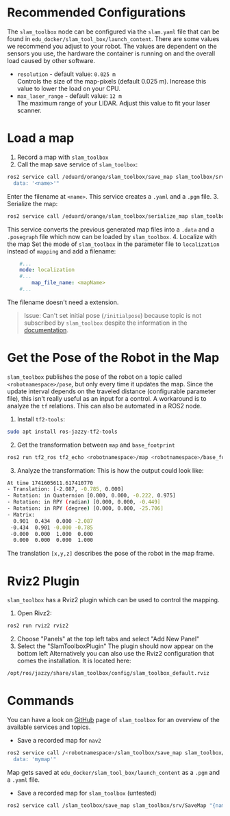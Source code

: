 # Recommended Configurations
The `slam_toolbox` node can be configured via the `slam.yaml` file that can be found in `edu_docker/slam_tool_box/launch_content`. There are some values we recommend you adjust to your robot. The values are dependent on the sensors you use, the hardware the container is running on and the overall load caused by other software.
- `resolution` - default value: `0.025 m` <br> 
Controls the size of the map-pixels (default 0.025 m). Increase this value to lower the load on your CPU.
- `max_laser_range` - default value: `12 m` <br>
The maximum range of your LIDAR. Adjust this value to fit your laser scanner.

# Load a map
1. Record a map with `slam_toolbox`
2. Call the map save service of `slam_toolbox`:
```bash
ros2 service call /eduard/orange/slam_toolbox/save_map slam_toolbox/srv/SaveMap "name:
  data: '<name>'"
```
Enter the filename at `<name>`. This service creates a `.yaml` and a `.pgm` file. 
3. Serialize the map:
```bash
ros2 service call /eduard/orange/slam_toolbox/serialize_map slam_toolbox/srv/SerializePoseGraph "filename: ''"
```
This service converts the previous generated map files into a `.data` and a `.posegraph` file which now can be loaded by `slam_toolbox`.
4. Localize with the map
Set the mode of `slam_toolbox` in the parameter file to `localization` instead of `mapping` and add a filename:
```yaml
    #...
    mode: localization
    #...
        map_file_name: <mapName>
    #...
```
The filename doesn't need a extension.

>Issue: Can't set initial pose (`/initialpose`) because topic is not subscribed by `slam_toolbox` despite the information in the [documentation](https://github.com/SteveMacenski/slam_toolbox/tree/ros2?tab=readme-ov-file#localization).

# Get the Pose of the Robot in the Map
`slam_toolbox` publishes the pose of the robot on a topic called `<robotnamespace>/pose`, but only every time it updates the map. Since the update interval depends on the traveled distance (configurable parameter file), this isn't really useful as an input for a control.
A workaround is to analyze the `tf` relations. This can also be automated in a ROS2 node.
1. Install `tf2-tools`:
```bash
sudo apt install ros-jazzy-tf2-tools
```
2. Get the transformation between `map` and `base_footprint`
```bash
ros2 run tf2_ros tf2_echo <robotnamespace>/map <robotnamespace>/base_footprint
```
3. Analyze the transformation:
This is how the output could look like:
```bash
At time 1741605611.617410770
- Translation: [-2.087, -0.785, 0.000]
- Rotation: in Quaternion [0.000, 0.000, -0.222, 0.975]
- Rotation: in RPY (radian) [0.000, 0.000, -0.449]
- Rotation: in RPY (degree) [0.000, 0.000, -25.706]
- Matrix:
  0.901  0.434  0.000 -2.087
 -0.434  0.901 -0.000 -0.785
 -0.000  0.000  1.000  0.000
  0.000  0.000  0.000  1.000
```
The translation `[x,y,z]` describes the pose of the robot in the map frame. 



# Rviz2 Plugin
`slam_toolbox` has a Rviz2 plugin which can be used to control the mapping.

1. Open Rivz2:
```bash
ros2 run rviz2 rviz2
```
2. Choose "Panels" at the top left tabs and select "Add New Panel"
3. Select the "SlamToolboxPlugin"
The plugin should now appear on the bottom left
Alternatively you can also use the Rviz2 configuration that comes the installation. It is located here:
```bash
/opt/ros/jazzy/share/slam_toolbox/config/slam_toolbox_default.rviz
```

# Commands
You can have a look on [GitHub](https://github.com/SteveMacenski/slam_toolbox?tab=readme-ov-file#api) page of `slam_toolbox` for an overview of the available services and topics.

- Save a recorded map for `nav2`
```bash
ros2 service call /<robotnamespace>/slam_toolbox/save_map slam_toolbox/srv/SaveMap "name:
  data: 'mymap'"
```
Map gets saved at `edu_docker/slam_tool_box/launch_content` as a `.pgm` and a `.yaml` file.

- Save a recorded map for `slam_toolbox` (untested)
```bash
ros2 service call /slam_toolbox/save_map slam_toolbox/srv/SaveMap "{name: 'testmap'}"
```
